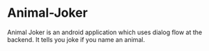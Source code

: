 # Animal-Joker
Animal Joker is an android application which uses dialog flow at the backend. It tells you joke if you name an animal.
